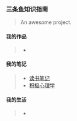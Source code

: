 ### 三条鱼知识指南

> An awesome project.

#### 我的作品 
> * 


#### 我的笔记
> * [读书笔记](https://3ty.top/notes/ReadingNotes/#/)
> * [积极心理学](https://3ty.top/notes/PositivePsychology/#/)


#### 我的生活
> * 













